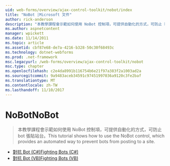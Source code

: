```yaml
---
uid: web-forms/overview/ajax-control-toolkit/nobot/index
title: "NoBot |Microsoft 文件"
author: rick-anderson
description: "本教學課程會示範如何使用 NoBot 控制項，可提供自動化的方式，可防止 bot 張貼站台。"
ms.author: aspnetcontent
manager: wpickett
ms.date: 11/14/2011
ms.topic: article
ms.assetid: cbf87e68-de7a-4216-b328-50c30f68493c
ms.technology: dotnet-webforms
ms.prod: .net-framework
msc.legacyurl: /web-forms/overview/ajax-control-toolkit/nobot
msc.type: chapter
ms.openlocfilehash: c2e4da8991b116754b6e21f97a383f2a1003ad2a
ms.sourcegitcommit: 9a9483aceb34591c97451997036a9120c3fe2baf
ms.translationtype: MT
ms.contentlocale: zh-TW
ms.lasthandoff: 11/10/2017
---
```

<a name="nobot"></a><span data-ttu-id="61440-103">NoBot</span><span class="sxs-lookup"><span data-stu-id="61440-103">NoBot</span></span>
====================
> <span data-ttu-id="61440-104">本教學課程會示範如何使用 NoBot 控制項，可提供自動化的方式，可防止 bot 張貼站台。</span><span class="sxs-lookup"><span data-stu-id="61440-104">This tutorial shows how to use the NoBot control, which provides an automated way to prevent bots from posting to a site.</span></span>


- [<span data-ttu-id="61440-105">對抗 Bot (C#)</span><span class="sxs-lookup"><span data-stu-id="61440-105">Fighting Bots (C#)</span></span>](fighting-bots-cs.md)
- [<span data-ttu-id="61440-106">對抗 Bot (VB)</span><span class="sxs-lookup"><span data-stu-id="61440-106">Fighting Bots (VB)</span></span>](fighting-bots-vb.md)
